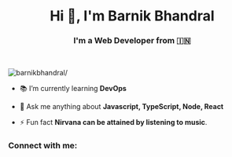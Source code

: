 <h1 align="center">Hi 👋, I'm Barnik Bhandral</h1>
<h3 align="center">I'm a <b>Web Developer</b> from 🇮🇳 </h3>
<br/>
<p align="left"><img src="https://komarev.com/ghpvc/?username=barnikbhandral&label=Visitor+Number&style=for-the-badge" alt=barnikbhandral/></p>

- 📚️ I’m currently learning **DevOps**

- 💬 Ask me anything about **Javascript, TypeScript, Node, React**

- ⚡ Fun fact **Nirvana can be attained by listening to music**.

<h3 align="left">Connect with me:</h3>
<br/>
